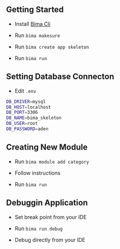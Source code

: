 ## Getting Started

- Install [Bima Cli](https://github.com/bimalabs/cli)

- Run `bima makesure`

- Run `bima create app skeleton`

- Run `bima run`

## Setting Database Connecton

- Edit `.env`

```bash
DB_DRIVER=mysql
DB_HOST=localhost
DB_PORT=3306
DB_NAME=bima_skeleton
DB_USER=root
DB_PASSWORD=aden
```

## Creating New Module

- Run `bima module add category`

- Follow instructions

- Run `bima run`

## Debuggin Application

- Set break point from your IDE

- Run `bima run debug`

- Debug directly from your IDE 
